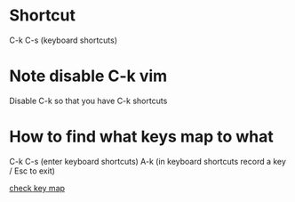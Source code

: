 # Shortcut
C-k C-s (keyboard shortcuts)

# Note disable C-k vim
Disable C-k so that you have C-k shortcuts

# How to find what keys map to what
C-k C-s (enter keyboard shortcuts)
A-k     (in keyboard shortcuts record a key / Esc to exit)

[check key map](https://stackoverflow.com/questions/46287561/how-do-i-find-out-which-command-name-is-bound-to-a-particular-key-sequence-in-vs)
